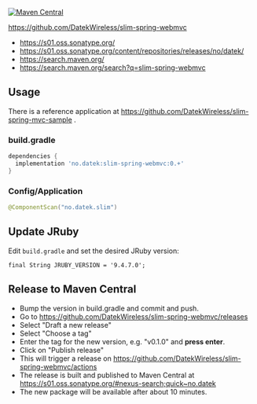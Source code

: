[![Maven Central](https://img.shields.io/maven-central/v/no.datek/slim-spring-webmvc.svg?label=Maven%20Central)](https://search.maven.org/search?q=g:%22no.datek%22%20AND%20a:%22slim-spring-webmvc%22)

https://github.com/DatekWireless/slim-spring-webmvc

* https://s01.oss.sonatype.org/
* https://s01.oss.sonatype.org/content/repositories/releases/no/datek/
* https://search.maven.org/
* https://search.maven.org/search?q=slim-spring-webmvc

## Usage

There is a reference application at https://github.com/DatekWireless/slim-spring-mvc-sample .

### build.gradle

```groovy
dependencies {
  implementation 'no.datek:slim-spring-webmvc:0.+'
}
```

### Config/Application

```java
@ComponentScan("no.datek.slim")
```

## Update JRuby

Edit `build.gradle` and set the desired JRuby version:

    final String JRUBY_VERSION = '9.4.7.0';


## Release to Maven Central

* Bump the version in build.gradle and commit and push.
* Go to https://github.com/DatekWireless/slim-spring-webmvc/releases
* Select "Draft a new release"
* Select "Choose a tag"
* Enter the tag for the new version, e.g. "v0.1.0" and **press enter**.
* Click on "Publish release"
* This will trigger a release on https://github.com/DatekWireless/slim-spring-webmvc/actions
* The release is built and published to Maven Central at
  https://s01.oss.sonatype.org/#nexus-search;quick~no.datek
* The new package will be available after about 10 minutes.
